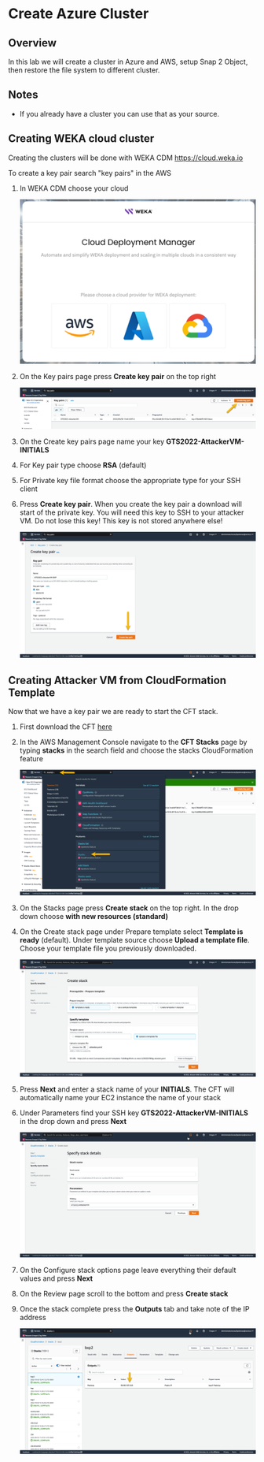 # Create Azure Cluster

## Overview
In this lab we will create a cluster in Azure and AWS, setup Snap 2 Object, then restore the file system to different cluster.

## Notes 
- If you already have a cluster you can use that as your source.

##  Creating WEKA cloud cluster
Creating the clusters will be done with WEKA CDM https://cloud.weka.io

To create a key pair search "key pairs" in the AWS 

1.  In WEKA CDM choose your cloud

    ![CDM](./images/cdm.png)

2.  On the Key pairs page press **Create key pair** on the top right

    ![CreateKeyPair](./images/createkeypair.png)

3.  On the Create key pairs page name your key **GTS2022-AttackerVM-INITIALS**

4.  For Key pair type choose **RSA** (default)

5.  For Private key file format choose the appropriate type for your SSH client

6.  Press **Create key pair**.  When you create the key pair a download will start of the private key.  You will need this key to SSH to your attacker VM.  Do not lose this key!  This key is not stored anywhere else!


     ![CreatePair](./images/createpair.png)

##  Creating Attacker VM from CloudFormation Template
Now that we have a key pair we are ready to start the CFT stack.

1.  First download the CFT [here](remove.yaml)

2.  In the AWS Management Console navigate to the **CFT Stacks** page by typing **stacks** in the search field and choose the stacks CloudFormation feature


    ![Stacks](./images/stacks.png)

3.  On the Stacks page press **Create stack** on the top right.  In the drop down choose **with new resources (standard)**

4.  On the Create stack page under Prepare template select **Template is ready** (default).  Under template source choose **Upload a template file**.  Choose your template file you previously downloaded.


    ![CreateStack](./images/createstack.png)

5.  Press **Next** and enter a stack name of your **INITIALS**.  The CFT will automatically name your EC2 instance the name of your stack

6.  Under Parameters find your SSH key **GTS2022-AttackerVM-INITIALS** in the drop down and press **Next**


    ![CreateStack](./images/details.png)

7.  On the Configure stack options page leave everything their default values and press **Next**

8.  On the Review page scroll to the bottom and press **Create stack**

9.  Once the stack complete press the **Outputs** tab and take note of the IP address


    ![IP](./images/publicip.png)

